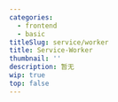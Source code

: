 ```yaml
---
categories:
  - frontend
  - basic
titleSlug: service/worker
title: Service-Worker
thumbnail: ''
description: 暂无
wip: true
top: false
---
```


